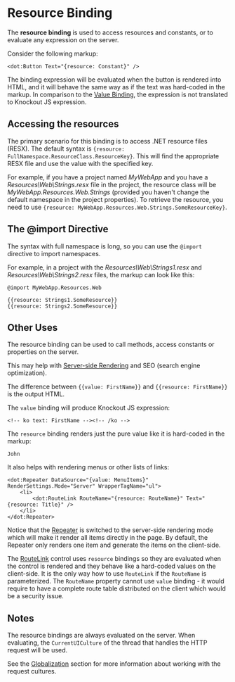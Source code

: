 # Resource Binding

The **resource binding** is used to access resources and constants, or to evaluate any expression on the server. 

Consider the following markup:

```CSHARP
<dot:Button Text="{resource: Constant}" />
``` 

The binding expression will be evaluated when the button is rendered into HTML, and it will behave the same way as if the text was hard-coded in the markup. In comparison to the [Value Binding](/docs/tutorials/basics-value-binding/{branch}), the expression is not translated to Knockout JS expression.

## Accessing the resources

The primary scenario for this binding is to access .NET resource files (RESX). The default syntax is `{resource: FullNamespace.ResourceClass.ResourceKey}`. 
This will find the appropriate RESX file and use the value with the specified key.

For example, if you have a project named *MyWebApp* and you have a *Resources\Web\Strings.resx* file in the project, the resource class will 
be *MyWebApp.Resources.Web.Strings* (provided you haven't change the default namespace in the project properties). To retrieve the resource, you need
to use `{resource: MyWebApp.Resources.Web.Strings.SomeResourceKey}`.

## The @import Directive

The syntax with full namespace is long, so you can use the `@import` directive to import namespaces.

For example, in a project with the *Resources\Web\Strings1.resx* and *Resources\Web\Strings2.resx* files, the markup can look like this:

```DOTHTML
@import MyWebApp.Resources.Web

{{resource: Strings1.SomeResource}}
{{resource: Strings2.SomeResource}}
```

## Other Uses

The resource binding can be used to call methods, access constants or properties on the server.

This may help with [Server-side Rendering](/docs/tutorials/basics-server-side-html-generation/{branch}) and SEO (search engine optimization).

The difference between `{{value: FirstName}}` and `{{resource: FirstName}}` is the output HTML.

The `value` binding will produce Knockout JS expression:

```DOTHTML
<!-- ko text: FirstName --><!-- /ko -->
```

The `resource` binding renders just the pure value like it is hard-coded in the markup:

```
John
```

It also helps with rendering menus or other lists of links:

```DOTHTML
<dot:Repeater DataSource="{value: MenuItems}" RenderSettings.Mode="Server" WrapperTagName="ul">
    <li>
        <dot:RouteLink RouteName="{resource: RouteName}" Text="{resource: Title}" />
    </li>
</dot:Repeater>
```

Notice that the [Repeater](/docs/controls/builtin/Repeater/{branch}) is switched to the server-side rendering mode which will make it render all items directly in the page. By default, the Repeater only renders one item and generate the items on the client-side.

The [RouteLink](/docs/controls/builtin/RouteLink/{branch}) control uses `resource` bindings so they are evaluated when the control is rendered and they behave like a hard-coded values on the client-side. It is the only way how to use `RouteLink` if the `RouteName` is parameterized. The `RouteName` property cannot use `value` binding - it would require to have a complete route table distributed on the client which would be a security issue. 

## Notes

 The resource bindings are always evaluated on the server. When evaluating, the `CurrentUICulture` of the thread that handles the HTTP request will be used. 
 
 See the [Globalization](/docs/tutorials/basics-globalization/{branch}) section for more information about working with the request cultures.

